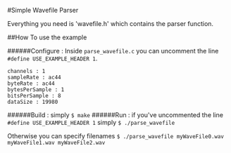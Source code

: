 #Simple Wavefile Parser

Everything you need is 'wavefile.h' which contains the parser function.

##How To use the example

######Configure :
Inside ```parse_wavefile.c``` you can uncomment the line ```#define USE_EXAMPLE_HEADER 1```.
```
channels : 1
sampleRate : ac44
byteRate : ac44
bytesPerSample : 1
bitsPerSample : 8
dataSize : 19980
```
######Build :
simply
```$ make```
######Run :
if you've uncommented the line ```#define USE_EXAMPLE_HEADER 1``` simply
```$ ./parse_wavefile```

Otherwise you can specify filenames
```$ ./parse_wavefile myWaveFile0.wav myWaveFile1.wav myWaveFile2.wav```

